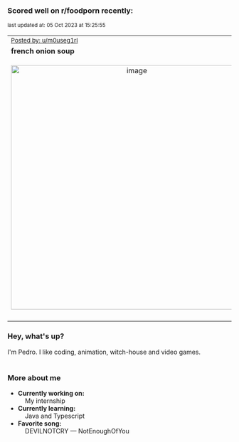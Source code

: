 ### Scored well on r/foodporn recently:

<p align="left"><sub>last updated at: 05 Oct 2023 at 15:25:55</sub></p>

|   |
| --- |
| <sub>[Posted by: u/m0useg1rl][source]</sub> |
| **french onion soup** | 
|<p align="center"> <img alt="image" src="https://i.redd.it/6w5qydzcuzrb1.jpg" width="550" /> </p>|
|   |

### Hey, what's up?

I'm Pedro. I like coding, animation, witch-house and video games.<br><br>

### More about me
- **Currently working on:**  
&nbsp;&nbsp;&nbsp;&nbsp;My internship
- **Currently learning:**  
&nbsp;&nbsp;&nbsp;&nbsp;Java and Typescript
- **Favorite song:**  
&nbsp;&nbsp;&nbsp;&nbsp;DEVILNOTCRY — NotEnoughOfYou<br><br>

  



  
  
  
[linkedin]: https://linkedin.com/in/pedro-h-r-gomes-8a487b14a/
[gmail]: mailto:pilique11@gmail.com
[source]: https://reddit.com/r/FoodPorn/comments/16ysoiv/french_onion_soup/
[redditAPI]: https://www.reddit.com/dev/api/